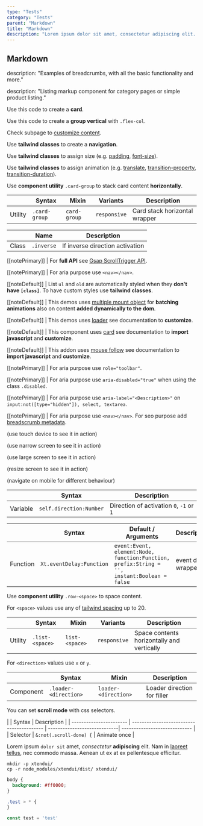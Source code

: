 ```yaml
---
type: "Tests"
category: "Tests"
parent: "Markdown"
title: "Markdown"
description: "Lorem ipsum dolor sit amet, consectetur adipiscing elit. Nunc tempus laoreet leo sit amet iaculis."
---
```


<demo>
  <demovanilla src="vanilla/components/core/slider/contain-center">
  </demovanilla>
  <demovanilla src="vanilla/components/core/toggle/animation-css-multiple">
  </demovanilla>
  <demovanilla src="vanilla/components/core/toggle/animation-css-inverse">
  </demovanilla>
</demo>

<demo>
  <demovanilla src="vanilla/components/core/tooltip/animation-css-multiple">
  </demovanilla>
  <demovanilla src="vanilla/components/core/tooltip/animation-js-multiple">
  </demovanilla>
  <demovanilla src="vanilla/components/core/drop/animation-css-multiple">
  </demovanilla>
  <demovanilla src="vanilla/components/core/drop/animation-js-multiple">
  </demovanilla>
  <demovanilla src="vanilla/components/core/toggle/animation-css-multiple">
  </demovanilla>
  <demovanilla src="vanilla/components/core/toggle/animation-js-multiple">
  </demovanilla>
</demo>

## Markdown

description: "Examples of breadcrumbs, with all the basic functionality and more."

description: "Listing markup component for category pages or simple product listing."

Use this code to create a **card**.

Use this code to create a **group vertical** with `.flex-col`.

Check subpage to [customize content](/components/core/loader/content#spinner).

Use **tailwind classes** to create a **navigation**.

Use **tailwind classes** to assign size (e.g. [padding](https://tailwindcss.com/docs/padding), [font-size](https://tailwindcss.com/docs/font-size)).

Use **tailwind classes** to assign animation (e.g. [translate](https://tailwindcss.com/docs/translate), [transition-property](https://tailwindcss.com/docs/transition-property), [transition-duration](https://tailwindcss.com/docs/transition-duration)).

Use **component utility** `.card-group` to stack card content **horizontally**.

<div class="overflow-sub overflow-y-hidden overflow-x-scroll my-4 mt-fc mb-lc w-full">

|                      | Syntax                          | Mixin            | Variants               | Description                   |
| ----------------------- | ----------------------------------------- | -----------------------------| ----------------------------- | ----------------------------- |
| Utility                  | `.card-group`       | `card-group`                | `responsive`                | Card stack horizontal wrapper           |

</div>

<div class="overflow-sub overflow-y-hidden overflow-x-scroll my-4 mt-fc mb-lc w-full">

|                      | Name                          | Description                   |
| ----------------------- | ---------------------------- | ----------------------------- |
| Class                  | `.inverse`       |  If inverse direction activation            |

</div>

[[notePrimary]]
| For **full API** see [Gsap ScrollTrigger API](https://greensock.com/docs/v3/Plugins/ScrollTrigger).

[[notePrimary]]
| For aria purpose use `<nav></nav>`.

[[noteDefault]]
| List `ul` and `old` are automatically styled when they **don't have `[class]`**. To have custom styles use **tailwind classes**.

[[noteDefault]]
| This demos uses [multiple mount object](/components/globals/javascript#utilities-xt-mount) for **batching animations** also on content **added dynamically to the dom**.

[[noteDefault]]
| This demos uses [loader](/components/core/loader) see documentation to **customize**.

[[noteDefault]]
| This component uses [card](/components/core/card) see documentation to **import javascript** and **customize**.

[[noteDefault]]
| This addon uses [mouse follow](/components/addons/animation/mousefollow) see documentation to **import javascript** and **customize**.

[[notePrimary]]
| For aria purpose use `role="toolbar"`.

[[notePrimary]]
| For aria purpose use `aria-disabled="true"` when using the class `.disabled`.

[[notePrimary]]
| For aria purpose use `aria-label="<Description>"` on `input:not([type="hidden"]), select, textarea`.

[[notePrimary]]
| For aria purpose use `<nav></nav>`. For seo purpose add [breadscrumb metadata](https://developers.google.com/search/docs/data-types/breadcrumb).

<!-- For seo purpose add product metadata https://developers.google.com/search/docs/data-types/product -->

(use touch device to see it in action)

(use narrow screen to see it in action)

(use large screen to see it in action)

(resize screen to see it in action)

(navigate on mobile for different behaviour)

<div class="overflow-sub overflow-y-hidden overflow-x-scroll my-4 mt-fc mb-lc w-full">

|                         | Syntax                                    | Description                   |
| ----------------------- | ----------------------------------------- | ----------------------------- |
| Variable                  | `self.direction:Number`              | Direction of activation `0`, `-1` or `1`              |

</div>

<div class="overflow-sub overflow-y-hidden overflow-x-scroll my-4 mt-fc mb-lc w-full">

|                         | Syntax                                    | Default / Arguments                       | Description                   |
| ----------------------- | ----------------------------------------- | ----------------------------- | ----------------------------- |
| Function                  | `Xt.eventDelay:Function`              | `event:Event, element:Node, function:Function, prefix:String = '', instant:Boolean = false`       | event delay wrapper                  |

</div>

Use **component utility** `.row-<space>` to space content.

For `<space>` values use any of [tailwind spacing](https://tailwindcss.com/docs/customizing-spacing) up to 20.

<div class="overflow-sub overflow-y-hidden overflow-x-scroll my-4 mt-fc mb-lc w-full">

|                      | Syntax                          | Mixin            | Variants               | Description                   |
| ----------------------- | ---------------------------- | -----------------| ----------------------------- |----------------------------- |
| Utility                  | `.list-<space>`       | `list-<space>`                | `responsive`                | Space contents horizontally and vertically            |

</div>

For `<direction>` values use `x` or `y`.

<div class="overflow-sub overflow-y-hidden overflow-x-scroll my-4 mt-fc mb-lc w-full">

|                      | Syntax                          | Mixin            | Description                   |
| ----------------------- | ----------------------------------------- | -----------------------------| ----------------------------- |
| Component                  | `.loader-<direction>`                     | `loader-<direction>`                | Loader direction for filler            |

</div>

You can set **scroll mode** with css selectors.

<div class="overflow-sub overflow-y-hidden overflow-x-scroll my-4 mt-fc mb-lc w-full">

|                      | Syntax                          |  Description                   |
| ----------------------- | ----------------------------------------- | -----------------------------| ----------------------------- |
| Selector                  | `&:not(.scroll-done) {`                     | Animate once            |

</div>

Lorem ipsum `dolor sit` amet, *consectetur* **adipiscing** elit. Nam in [laoreet tellus](/components/list-group/button), nec commodo massa. Aenean ut ex at ex pellentesque efficitur.

<script type="text/plain" class="language-markup">
  <a href="#" class="btn btn-default">
    <!-- content -->
  </a>

  <button type="button" class="btn btn-default">
    <!-- content -->
  </button>
</script>

```
mkdir -p xtendui/
cp -r node_modules/xtendui/dist/ xtendui/
```

```css
body {
  background: #ff0000;
}

.test > * {
}
```

```jsx
const test = 'test'
```
